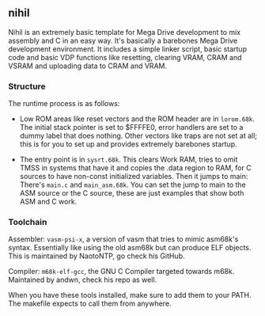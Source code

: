 ## nihil

Nihil is an extremely basic template for Mega Drive development to mix assembly and C in an easy way. It's basically a barebones Mega Drive development environment. It includes a simple linker script, basic startup code and basic VDP functions like resetting, clearing VRAM, CRAM and VSRAM and uploading data to CRAM and VRAM.

### Structure

The runtime process is as follows:

- Low ROM areas like reset vectors and the ROM header are in `lorom.68k`. The initial stack pointer is set to $FFFFE0, error handlers are set to a dummy label that does nothing. Other vectors like traps are not set at all; this is for you to set up and provides extremely barebones startup.

- The entry point is in `sysrt.68k`. This clears Work RAM, tries to omit TMSS in systems that have it and copies the .data region to RAM, for C sources to have non-const initialized variables. Then it jumps to main: There's `main.c` and `main_asm.68k`. You can set the jump to main to the ASM source or the C source, these are just examples that show both ASM and C work.

### Toolchain

Assembler: `vasm-psi-x`, a version of vasm that tries to mimic asm68k's syntax. Essentially like using the old asm68k but can produce ELF objects. This is maintained by NaotoNTP, go check his GitHub.

Compiler: `m68k-elf-gcc`, the GNU C Compiler targeted towards m68k. Maintained by andwn, check his repo as well.

When you have these tools installed, make sure to add them to your PATH. The makefile expects to call them from anywhere.
